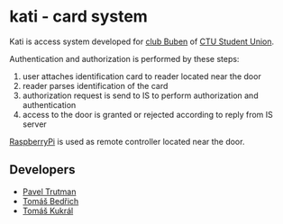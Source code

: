# kati - card system

Kati is access system developed for [club Buben](http://www.buk.cvut.cz) of [CTU Student Union](http://su.cvut.cz).

Authentication and authorization is performed by these steps:
1. user attaches identification card to reader located near the door
2. reader parses identification of the card
3. authorization request is send to IS to perform authorization and authentication
3. access to the door is granted or rejected according to reply from IS server

[RaspberryPi](https://www.raspberrypi.org/) is used as remote controller located near the door. 

## Developers
- [Pavel Trutman](https://github.com/PavelTrutman)
- [Tomáš Bedřich](https://github.com/tomasbedrich)
- [Tomáš Kukrál](https://github.com/tomkukral)





